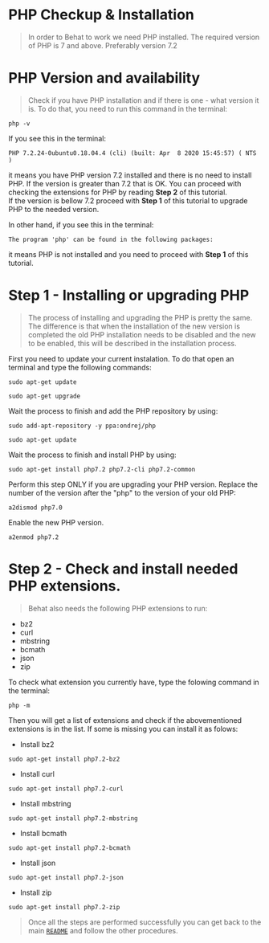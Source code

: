 # PHP Checkup & Installation
> In order to Behat to work we need PHP installed. The required version of PHP is 7 and above. Preferably version 7.2

# PHP Version and availability
> Check if you have PHP installation and if there is one - what version it is. To do that, you need to run this command in the terminal:
```
php -v
```
If you see this in the terminal:
```
PHP 7.2.24-0ubuntu0.18.04.4 (cli) (built: Apr  8 2020 15:45:57) ( NTS )
```
it means you have PHP version 7.2 installed and there is no need to install PHP. If the version is greater than 7.2 that is OK. You can proceed with checking the extensions for PHP by reading **Step 2** of this tutorial.  
If the version is bellow 7.2 proceed with **Step 1** of this tutorial to upgrade PHP to the needed version. 

In other hand, if you see this in the terminal:
```
The program 'php' can be found in the following packages:
```
it means PHP is not installed and you need to proceed with **Step 1** of this tutorial.

# Step 1 - Installing or upgrading PHP
> The process of installing and upgrading the PHP is pretty the same. The difference is that when the installation of the new version is completed the old PHP installation needs to be disabled and the new to be enabled, this will be described in the installation process. 

First you need to update your current instalation. To do that open an terminal and type the following commands:
```
sudo apt-get update
```
```
sudo apt-get upgrade
```
Wait the process to finish and add the PHP repository by using:
```
sudo add-apt-repository -y ppa:ondrej/php
```
```
sudo apt-get update
```
Wait the process to finish and install PHP by using:
```
sudo apt-get install php7.2 php7.2-cli php7.2-common
```
Perform this step ONLY if you are upgrading your PHP version. Replace the number of the version after the "php" to the version of your old PHP: 
```
a2dismod php7.0
```
Enable the new PHP version.
```
a2enmod php7.2
```

# Step 2 - Check and install needed PHP extensions.
> Behat also needs the following PHP extensions to run:

- bz2
- curl
- mbstring
- bcmath
- json
- zip

To check what extension you currently have, type the folowing command in the terminal:
```
php -m
```
Then you will get a list of extensions and check if the abovementioned extensions is in the list. If some is missing you can install it as folows:
- Install bz2
```
sudo apt-get install php7.2-bz2
```
- Install curl
```
sudo apt-get install php7.2-curl
```
- Install mbstring
```
sudo apt-get install php7.2-mbstring
```
- Install bcmath
```
sudo apt-get install php7.2-bcmath
```
- Install json
```
sudo apt-get install php7.2-json
```
- Install zip
```
sudo apt-get install php7.2-zip
```
> Once all the steps are performed successfully you can get back to the main <a href="https://github.com/plamen-penev-ffw/behat-starter-kit/blob/master/README.md" target="_blank">`README`</a> and follow the other procedures.
